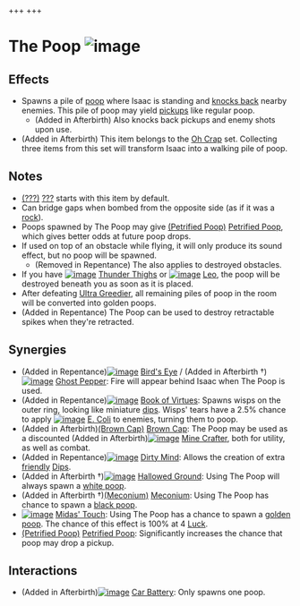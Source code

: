 +++
+++

 # The Poop ![image](/image/The_Poop.png) 

Effects
---------


* Spawns a pile of [poop](/wiki/Poops "Poops") where Isaac is standing and [knocks back](/wiki/Knock-back "Knock-back") nearby enemies. This pile of poop may yield [pickups](/wiki/Pickups "Pickups") like regular poop.
	+ (Added in Afterbirth) Also knocks back pickups and enemy shots upon use.
* (Added in Afterbirth) This item belongs to the [Oh Crap](/wiki/Oh_Crap "Oh Crap") set. Collecting three items from this set will transform Isaac into a walking pile of poop.


Notes
-------


* [(???)](/wiki/%3F%3F%3F_(Character) "???") [???](/wiki/%3F%3F%3F_(Character) "??? (Character)") starts with this item by default.
* Can bridge gaps when bombed from the opposite side (as if it was a [rock](/wiki/Rocks "Rocks")).
* Poops spawned by The Poop may give [(Petrified Poop)](/wiki/Petrified_Poop "Petrified Poop") [Petrified Poop](/wiki/Petrified_Poop "Petrified Poop"), which gives better odds at future poop drops.
* If used on top of an obstacle while flying, it will only produce its sound effect, but no poop will be spawned.
	+ (Removed in Repentance) The also applies to destroyed obstacles.
* If you have [![image](/image/Thunder_Thighs.png)](/wiki/Thunder_Thighs "Thunder Thighs") [Thunder Thighs](/wiki/Thunder_Thighs "Thunder Thighs") or [![image](/image/Leo.png)](/wiki/Leo "Leo") [Leo](/wiki/Leo "Leo"), the poop will be destroyed beneath you as soon as it is placed.
* After defeating [Ultra Greedier](/wiki/Ultra_Greedier "Ultra Greedier"), all remaining piles of poop in the room will be converted into golden poops.
* (Added in Repentance) The Poop can be used to destroy retractable spikes when they're retracted.


Synergies
-----------


* (Added in Repentance)[![image](/image/Bird%27s_Eye.png)](/wiki/Bird%27s_Eye "Bird's Eye") [Bird's Eye](/wiki/Bird%27s_Eye "Bird's Eye") / (Added in Afterbirth †)[![image](/image/Ghost_Pepper.png)](/wiki/Ghost_Pepper "Ghost Pepper") [Ghost Pepper](/wiki/Ghost_Pepper "Ghost Pepper"): Fire will appear behind Isaac when The Poop is used.
* (Added in Repentance)[![image](/image/Book_of_Virtues.png)](/wiki/Book_of_Virtues "Book of Virtues") [Book of Virtues](/wiki/Book_of_Virtues "Book of Virtues"): Spawns wisps on the outer ring, looking like miniature [dips](/wiki/Dip "Dip"). Wisps' tears have a 2.5% chance to apply [![image](/image/E._Coli.png)](/wiki/E._Coli "E. Coli") [E. Coli](/wiki/E._Coli "E. Coli") to enemies, turning them to poop.
* (Added in Afterbirth)[(Brown Cap)](/wiki/Brown_Cap "Brown Cap") [Brown Cap](/wiki/Brown_Cap "Brown Cap"): The Poop may be used as a discounted (Added in Afterbirth)[![image](/image/Mine_Crafter.png)](/wiki/Mine_Crafter "Mine Crafter") [Mine Crafter](/wiki/Mine_Crafter "Mine Crafter"), both for utility, as well as combat.
* (Added in Repentance)[![image](/image/Dirty_Mind.png)](/wiki/Dirty_Mind "Dirty Mind") [Dirty Mind](/wiki/Dirty_Mind "Dirty Mind"): Allows the creation of extra [friendly](/wiki/Status_Effects#Friendly "Status Effects") [Dips](/wiki/Dip "Dip").
* (Added in Afterbirth †)[![image](/image/Hallowed_Ground.png)](/wiki/Hallowed_Ground "Hallowed Ground") [Hallowed Ground](/wiki/Hallowed_Ground "Hallowed Ground"): Using The Poop will always spawn a [white poop](/wiki/Poops#White_Poop "Poops").
* (Added in Afterbirth †)[(Meconium)](/wiki/Meconium "Meconium") [Meconium](/wiki/Meconium "Meconium"): Using The Poop has chance to spawn a [black poop](/wiki/Poops#Black_Poop "Poops").
* [![image](/image/Midas%27_Touch.png)](/wiki/Midas%27_Touch "Midas' Touch") [Midas' Touch](/wiki/Midas%27_Touch "Midas' Touch"): Using The Poop has a chance to spawn a [golden poop](/wiki/Poops#Golden_Poop "Poops"). The chance of this effect is 100% at 4 [Luck](/wiki/Luck "Luck").
* [(Petrified Poop)](/wiki/Petrified_Poop "Petrified Poop") [Petrified Poop](/wiki/Petrified_Poop "Petrified Poop"): Significantly increases the chance that poop may drop a pickup.


Interactions
--------------


* (Added in Afterbirth)[![image](/image/Car_Battery.png)](/wiki/Car_Battery "Car Battery") [Car Battery](/wiki/Car_Battery "Car Battery"): Only spawns one poop.


